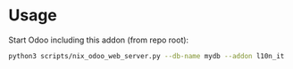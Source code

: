 # Usage

Start Odoo including this addon (from repo root):

```bash
python3 scripts/nix_odoo_web_server.py --db-name mydb --addon l10n_it
```
